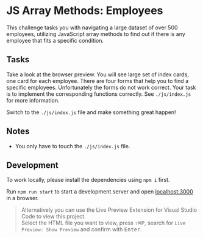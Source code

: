 # JS Array Methods: Employees

This challenge tasks you with navigating a large dataset of over 500 employees, utilizing JavaScript array methods to find out if there is any employee that fits a specific condition.

## Tasks

Take a look at the browser preview. You will see large set of index cards, one card for each employee. There are four forms that help you to find a specific employees. Unfortunately the forms do not work correct. Your task is to implement the corresponding functions correctly. See `./js/index.js` for more information.

Switch to the `./js/index.js` file and make something great happen!

## Notes

- You only have to touch the `./js/index.js` file.

## Development

To work locally, please install the dependencies using `npm i` first.

Run `npm run start` to start a development server and open [localhost:3000](http://localhost:3000) in a browser.

> Alternatively you can use the Live Preview Extension for Visual Studio Code to view this project.  
> Select the HTML file you want to view, press <kbd>⇧</kbd><kbd>⌘</kbd><kbd>P</kbd>, search for `Live Preview: Show Preview` and confirm with <kbd>Enter</kbd>.
